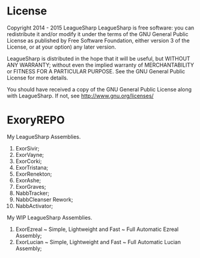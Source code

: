 License
=================
Copyright 2014 - 2015 LeagueSharp
LeagueSharp is free software: you can redistribute it and/or modify
it under the terms of the GNU General Public License as published by
Free Software Foundation, either version 3 of the License, or
at your option) any later version.

LeagueSharp is distributed in the hope that it will be useful,
but WITHOUT ANY WARRANTY; without even the implied warranty of
MERCHANTABILITY or FITNESS FOR A PARTICULAR PURPOSE. See the
GNU General Public License for more details.

You should have received a copy of the GNU General Public License
along with LeagueSharp. If not, see http://www.gnu.org/licenses/

ExoryREPO
=================
My LeagueSharp Assemblies.

1. ExorSivir;
2. ExorVayne;
3. ExorCorki;
4. ExorTristana;
5. ExorRenekton;
6. ExorAshe;
7. ExorGraves;
8. NabbTracker;
9. NabbCleanser Rework;
10. NabbActivator;

My WIP LeagueSharp Assemblies.

1. ExorEzreal ~ Simple, Lightweight and Fast ~ Full Automatic Ezreal Assembly;
2. ExorLucian ~ Simple, Lightweight and Fast ~ Full Automatic Lucian Assembly;
